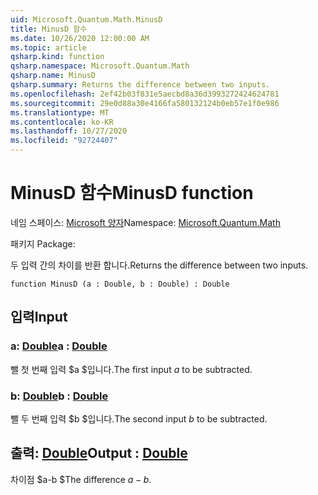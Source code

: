 ```yaml
---
uid: Microsoft.Quantum.Math.MinusD
title: MinusD 함수
ms.date: 10/26/2020 12:00:00 AM
ms.topic: article
qsharp.kind: function
qsharp.namespace: Microsoft.Quantum.Math
qsharp.name: MinusD
qsharp.summary: Returns the difference between two inputs.
ms.openlocfilehash: 2ef42b03f831e5aecbd8a36d3993272424624781
ms.sourcegitcommit: 29e0d88a30e4166fa580132124b0eb57e1f0e986
ms.translationtype: MT
ms.contentlocale: ko-KR
ms.lasthandoff: 10/27/2020
ms.locfileid: "92724407"
---
```

# <a name="minusd-function"></a><span data-ttu-id="3310f-102">MinusD 함수</span><span class="sxs-lookup"><span data-stu-id="3310f-102">MinusD function</span></span>

<span data-ttu-id="3310f-103">네임 스페이스: [Microsoft 양자](xref:Microsoft.Quantum.Math)</span><span class="sxs-lookup"><span data-stu-id="3310f-103">Namespace: [Microsoft.Quantum.Math](xref:Microsoft.Quantum.Math)</span></span>

<span data-ttu-id="3310f-104">패키지 [](https://nuget.org/packages/)</span><span class="sxs-lookup"><span data-stu-id="3310f-104">Package: [](https://nuget.org/packages/)</span></span>


<span data-ttu-id="3310f-105">두 입력 간의 차이를 반환 합니다.</span><span class="sxs-lookup"><span data-stu-id="3310f-105">Returns the difference between two inputs.</span></span>

```qsharp
function MinusD (a : Double, b : Double) : Double
```


## <a name="input"></a><span data-ttu-id="3310f-106">입력</span><span class="sxs-lookup"><span data-stu-id="3310f-106">Input</span></span>

### <a name="a--double"></a><span data-ttu-id="3310f-107">a: [Double](xref:microsoft.quantum.lang-ref.double)</span><span class="sxs-lookup"><span data-stu-id="3310f-107">a : [Double](xref:microsoft.quantum.lang-ref.double)</span></span>

<span data-ttu-id="3310f-108">뺄 첫 번째 입력 $a $입니다.</span><span class="sxs-lookup"><span data-stu-id="3310f-108">The first input $a$ to be subtracted.</span></span>


### <a name="b--double"></a><span data-ttu-id="3310f-109">b: [Double](xref:microsoft.quantum.lang-ref.double)</span><span class="sxs-lookup"><span data-stu-id="3310f-109">b : [Double](xref:microsoft.quantum.lang-ref.double)</span></span>

<span data-ttu-id="3310f-110">뺄 두 번째 입력 $b $입니다.</span><span class="sxs-lookup"><span data-stu-id="3310f-110">The second input $b$ to be subtracted.</span></span>



## <a name="output--double"></a><span data-ttu-id="3310f-111">출력: [Double](xref:microsoft.quantum.lang-ref.double)</span><span class="sxs-lookup"><span data-stu-id="3310f-111">Output : [Double](xref:microsoft.quantum.lang-ref.double)</span></span>

<span data-ttu-id="3310f-112">차이점 $a-b $</span><span class="sxs-lookup"><span data-stu-id="3310f-112">The difference $a - b$.</span></span>